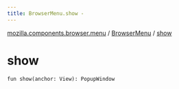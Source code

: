 ```yaml
---
title: BrowserMenu.show - 
---
```


[mozilla.components.browser.menu](../index.html) / [BrowserMenu](index.html) / [show](./show.html)

# show

`fun show(anchor: View): PopupWindow`